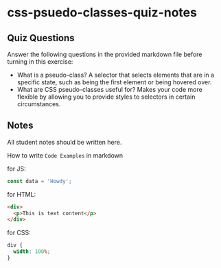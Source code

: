 # css-psuedo-classes-quiz-notes

## Quiz Questions

Answer the following questions in the provided markdown file before turning in this exercise:

- What is a pseudo-class?
  A selector that selects elements that are in a specific state, such as being the first element or being hovered over.
- What are CSS pseudo-classes useful for?
  Makes your code more flexible by allowing you to provide styles to selectors in certain circumstances.

## Notes

All student notes should be written here.

How to write `Code Examples` in markdown

for JS:

```javascript
const data = 'Howdy';
```

for HTML:

```html
<div>
  <p>This is text content</p>
</div>
```

for CSS:

```css
div {
  width: 100%;
}
```
